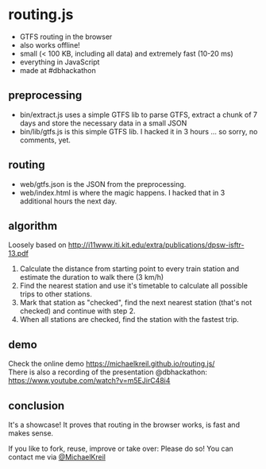 # routing.js
- GTFS routing in the browser
- also works offline!
- small (< 100 KB, including all data) and extremely fast (10-20 ms)
- everything in JavaScript
- made at #dbhackathon

## preprocessing
- bin/extract.js uses a simple GTFS lib to parse GTFS, extract a chunk of 7 days and store the necessary data in a small JSON
- bin/lib/gtfs.js is this simple GTFS lib. I hacked it in 3 hours ... so sorry, no comments, yet.

## routing
- web/gtfs.json is the JSON from the preprocessing.
- web/index.html is where the magic happens. I hacked that in 3 additional hours the next day.

## algorithm
Loosely based on <http://i11www.iti.kit.edu/extra/publications/dpsw-isftr-13.pdf>
1. Calculate the distance from starting point to every train station and estimate the duration to walk there (3 km/h)
2. Find the nearest station and use it's timetable to calculate all possible trips to other stations.
3. Mark that station as "checked", find the next nearest station (that's not checked) and continue with step 2.
4. When all stations are checked, find the station with the fastest trip.

## demo
Check the online demo <https://michaelkreil.github.io/routing.js/>  
There is also a recording of the presentation @dbhackathon: https://www.youtube.com/watch?v=m5EJirC48i4

## conclusion
It's a showcase! It proves that routing in the browser works, is fast and makes sense.

If you like to fork, reuse, improve or take over: Please do so! You can contact me via [@MichaelKreil](https://twitter.com/michaelkreil/)
